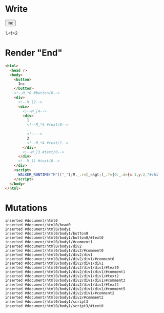 # Write
  <button>Inc</button><!--M_*0 #button/0--><div><!--M_[2--><div><!--M_[4--><div>1<!--M_*4 #text/0-->.<!>2<!--M_*4 #text/1--></div><!--M_]3 #text/0--></div><!--M_]1 #text/0--></div><script>WALKER_RUNTIME("M")("_");M._.r=[_=>(_.f={0:_.d={x:1,y:2,"#childScope/1":_.e={value:1,"#text/0!":_.a={outer:1,"#childScope/0":_.c={value:2,"#text/0!":_.b={}}}}},1:_.e,2:_.a,3:_.c,4:_.b},_.b._=_.a,_.c["#text/0("]=_._["__tests__/template.marko_2_renderer"](_.a),_.a._=_.d,_.e["#text/0("]=_._["__tests__/template.marko_1_renderer"](_.d),_.f),4,"__tests__/template.marko_2_outer/subscriber",2,"__tests__/template.marko_1_y/subscriber",0,"__tests__/template.marko_0_x",0];M._.w()</script>


# Render "End"
```html
<html>
  <head />
  <body>
    <button>
      Inc
    </button>
    <!--M_*0 #button/0-->
    <div>
      <!--M_[2-->
      <div>
        <!--M_[4-->
        <div>
          1
          <!--M_*4 #text/0-->
          .
          <!---->
          2
          <!--M_*4 #text/1-->
        </div>
        <!--M_]3 #text/0-->
      </div>
      <!--M_]1 #text/0-->
    </div>
    <script>
      WALKER_RUNTIME("M")("_");M._.r=[_=&gt;(_.f={0:_.d={x:1,y:2,"#childScope/1":_.e={value:1,"#text/0!":_.a={outer:1,"#childScope/0":_.c={value:2,"#text/0!":_.b={}}}}},1:_.e,2:_.a,3:_.c,4:_.b},_.b._=_.a,_.c["#text/0("]=_._["__tests__/template.marko_2_renderer"](_.a),_.a._=_.d,_.e["#text/0("]=_._["__tests__/template.marko_1_renderer"](_.d),_.f),4,"__tests__/template.marko_2_outer/subscriber",2,"__tests__/template.marko_1_y/subscriber",0,"__tests__/template.marko_0_x",0];M._.w()
    </script>
  </body>
</html>
```

# Mutations
```
inserted #document/html0
inserted #document/html0/head0
inserted #document/html0/body1
inserted #document/html0/body1/button0
inserted #document/html0/body1/button0/#text0
inserted #document/html0/body1/#comment1
inserted #document/html0/body1/div2
inserted #document/html0/body1/div2/#comment0
inserted #document/html0/body1/div2/div1
inserted #document/html0/body1/div2/div1/#comment0
inserted #document/html0/body1/div2/div1/div1
inserted #document/html0/body1/div2/div1/div1/#text0
inserted #document/html0/body1/div2/div1/div1/#comment1
inserted #document/html0/body1/div2/div1/div1/#text2
inserted #document/html0/body1/div2/div1/div1/#comment3
inserted #document/html0/body1/div2/div1/div1/#text4
inserted #document/html0/body1/div2/div1/div1/#comment5
inserted #document/html0/body1/div2/div1/#comment2
inserted #document/html0/body1/div2/#comment2
inserted #document/html0/body1/script3
inserted #document/html0/body1/script3/#text0
```